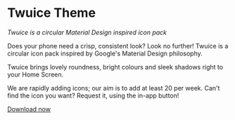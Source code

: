 # Twuice Theme

_Twuice is a circular Material Design inspired icon pack_

Does your phone need a crisp, consistent look? Look no further! Twuice is a circular icon pack inspired by Google's Material Design philosophy.

Twuice brings lovely roundness, bright colours and sleek shadows right to your Home Screen.

We are rapidly adding icons; our aim is to add at least 20 per week. Can't find the icon you want? Request it, using the in-app button!

[Download now][1]

[1]: https://play.google.com/store/apps/details?id=com.omegapps.twuicetheme